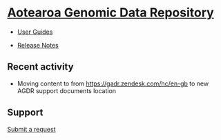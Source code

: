 # [Aotearoa Genomic Data Repository](https://data.agdr.org.nz/)

- [User Guides](user-guides/index.md)

- [Release Notes](releases/index.md)


## Recent activity

[//]: # (we could do something like that if needed https://github.com/marketplace/actions/github-activity-readme in the future but for the moment it is manual)

- Moving content to from https://gadr.zendesk.com/hc/en-gb to new AGDR support documents location

## Support

[Submit a request](mailto:gasupport@nesi.org.nz?Request_from_Support_Pages)

